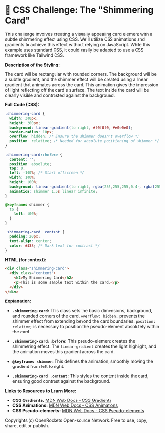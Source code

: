 # 🐞 CSS Challenge:  The "Shimmering Card"


This challenge involves creating a visually appealing card element with a subtle shimmering effect using CSS.  We'll utilize CSS animations and gradients to achieve this effect without relying on JavaScript.  While this example uses standard CSS, it could easily be adapted to use a CSS framework like Tailwind CSS.

**Description of the Styling:**

The card will be rectangular with rounded corners.  The background will be a subtle gradient, and the shimmer effect will be created using a linear gradient that animates across the card. This animation gives the impression of light reflecting off the card's surface. The text inside the card will be clearly visible and contrasted against the background.


**Full Code (CSS):**

```css
.shimmering-card {
  width: 300px;
  height: 200px;
  background: linear-gradient(to right, #f0f0f0, #e0e0e0);
  border-radius: 10px;
  overflow: hidden; /* Ensure the shimmer doesn't overflow */
  position: relative; /* Needed for absolute positioning of shimmer */
}

.shimmering-card::before {
  content: '';
  position: absolute;
  top: 0;
  left: -100%; /* Start offscreen */
  width: 100%;
  height: 100%;
  background: linear-gradient(to right, rgba(255,255,255,0.4), rgba(255,255,255,0), rgba(255,255,255,0.4));
  animation: shimmer 1.5s linear infinite;
}

@keyframes shimmer {
  to {
    left: 100%;
  }
}

.shimmering-card .content {
  padding: 20px;
  text-align: center;
  color: #333; /* Dark text for contrast */
}
```

**HTML (for context):**

```html
<div class="shimmering-card">
  <div class="content">
    <h2>My Shimmering Card</h2>
    <p>This is some sample text within the card.</p>
  </div>
</div>
```

**Explanation:**

* **`.shimmering-card`:** This class sets the basic dimensions, background, and rounded corners of the card.  `overflow: hidden;` prevents the shimmer effect from extending beyond the card boundaries.  `position: relative;` is necessary to position the pseudo-element absolutely within the card.

* **`.shimmering-card::before`:** This pseudo-element creates the shimmering effect.  The `linear-gradient` creates the light highlight, and the animation moves this gradient across the card.

* **`@keyframes shimmer`:** This defines the animation, smoothly moving the gradient from left to right.

* **`.shimmering-card .content`:** This styles the content inside the card, ensuring good contrast against the background.


**Links to Resources to Learn More:**

* **CSS Gradients:** [MDN Web Docs - CSS Gradients](https://developer.mozilla.org/en-US/docs/Web/CSS/linear-gradient)
* **CSS Animations:** [MDN Web Docs - CSS Animations](https://developer.mozilla.org/en-US/docs/Web/CSS/animation)
* **CSS Pseudo-elements:** [MDN Web Docs - CSS Pseudo-elements](https://developer.mozilla.org/en-US/docs/Web/CSS/Pseudo-elements)


Copyrights (c) OpenRockets Open-source Network. Free to use, copy, share, edit or publish.

